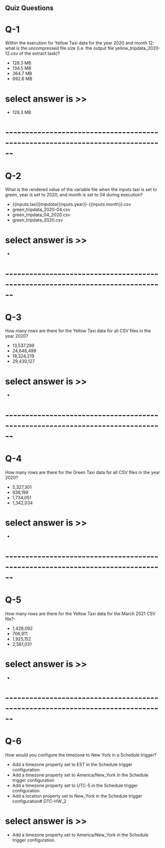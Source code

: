 ## Quiz Questions
# Q-1

Within the execution for Yellow Taxi data for the year 2020 and month 12: what is the uncompressed file size (i.e. the output file yellow_tripdata_2020-12.csv of the extract task)?
- 128.3 MB
- 134.5 MB
- 364.7 MB
- 692.6 MB
# select answer is >>
- 128.3 MB
# ------------------------------------------------------------------------------
# Q-2
What is the rendered value of the variable file when the inputs taxi is set to green, year is set to 2020, and month is set to 04 during execution?
- {{inputs.taxi}}_tripdata_{{inputs.year}}-{{inputs.month}}.csv
- green_tripdata_2020-04.csv
- green_tripdata_04_2020.csv
- green_tripdata_2020.csv
# select answer is >>
- 
# ------------------------------------------------------------------------------
# Q-3
How many rows are there for the Yellow Taxi data for all CSV files in the year 2020?
- 13,537.299
- 24,648,499
- 18,324,219
- 29,430,127
# select answer is >>
-
# ------------------------------------------------------------------------------
# Q-4
How many rows are there for the Green Taxi data for all CSV files in the year 2020?
- 5,327,301
- 936,199
- 1,734,051
- 1,342,034
# select answer is >>
- 
# ------------------------------------------------------------------------------
# Q-5
How many rows are there for the Yellow Taxi data for the March 2021 CSV file?-
- 1,428,092
- 706,911
- 1,925,152
- 2,561,031
# select answer is >>
- 
# ------------------------------------------------------------------------------
# Q-6
How would you configure the timezone to New York in a Schedule trigger?
- Add a timezone property set to EST in the Schedule trigger configuration
- Add a timezone property set to America/New_York in the Schedule trigger configuration
- Add a timezone property set to UTC-5 in the Schedule trigger configuration
- Add a location property set to New_York in the Schedule trigger configuration# DTC-HW_2
  
#  select answer is >>
- Add a timezone property set to America/New_York in the Schedule trigger configuration.

  
